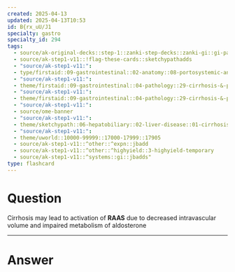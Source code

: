```yaml
---
created: 2025-04-13
updated: 2025-04-13T10:53
id: B{rx_uU/J1
specialty: gastro
specialty_id: 294
tags:
  - source/ak-original-decks::step-1::zanki-step-decks::zanki-gi::gi-pathology
  - source/ak-step1-v11::!flag-these-cards::sketchypathadds
  - "source/ak-step1-v11:": 
  - type/firstaid::09-gastrointestinal::02-anatomy::08-portosystemic-anastomoses::*hepatorenal-syndrome
  - "source/ak-step1-v11:": 
  - theme/firstaid::09-gastrointestinal::04-pathology::29-cirrhosis-&-portal-hypertension
  - "source/ak-step1-v11:": 
  - theme/firstaid::09-gastrointestinal::04-pathology::29-cirrhosis-&-portal-hypertension::hepatorenal-syndrome
  - "source/ak-step1-v11:": 
  - source/ome-banner
  - "source/ak-step1-v11:": 
  - theme/sketchypath::06-hepatobiliary::02-liver-disease::01-cirrhosis---pathogenesis-&-clinical-manifestations
  - "source/ak-step1-v11:": 
  - theme/uworld::10000-99999::17000-17999::17905
  - source/ak-step1-v11::^other::^expn::jbadd
  - source/ak-step1-v11::^other::^highyield::3-highyield-temporary
  - source/ak-step1-v11::^systems::gi::jbadds"
type: flashcard
---
```


# Question
Cirrhosis may lead to activation of **RAAS** due to decreased intravascular volume and impaired metabolism of aldosterone

---

# Answer

